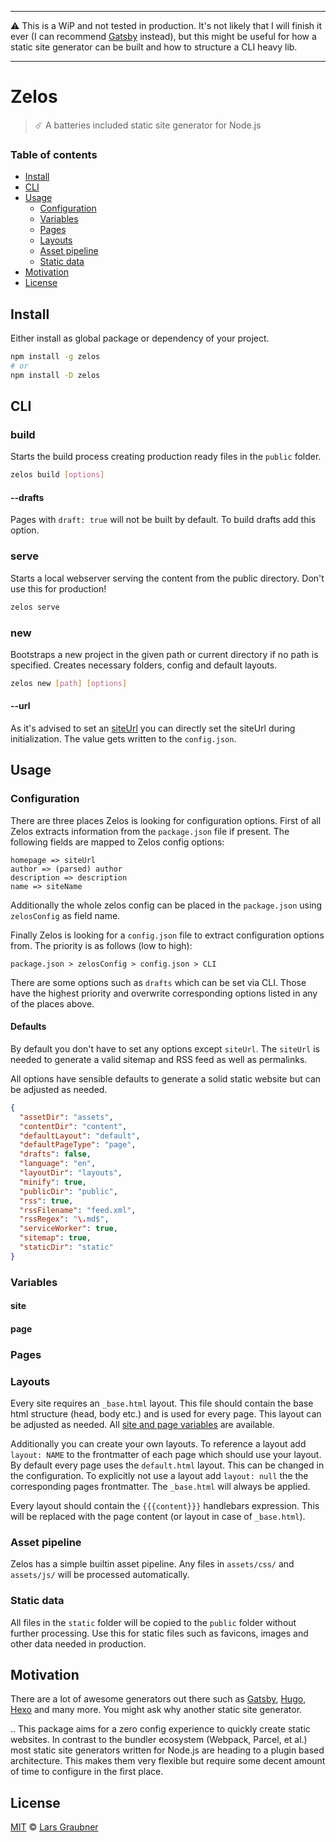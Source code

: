 ___

⚠️ This is a WiP and not tested in production. It's not likely that I will finish it ever (I can recommend [Gatsby](https://www.gatsbyjs.org/) instead), but this might be useful for how a static site generator can be built and how to structure a CLI heavy lib.
___

# Zelos

> ☄️ A batteries included static site generator for Node.js

### Table of contents

- [Install](#install)
- [CLI](#cli)
- [Usage](#usage)
  - [Configuration](#configuration)
  - [Variables](#variables)
  - [Pages](#pages)
  - [Layouts](#layouts)
  - [Asset pipeline](#asset-pipeline)
  - [Static data](#static-data)
- [Motivation](#motivation)
- [License](#license)

## Install

Either install as global package or dependency of your project.

```bash
npm install -g zelos
# or
npm install -D zelos
```

## CLI

### build

Starts the build process creating production ready files in the `public` folder.

```bash
zelos build [options]
```

#### --drafts

Pages with `draft: true` will not be built by default. To build drafts add this option.

### serve

Starts a local webserver serving the content from the public directory. Don't use this for production!

```bash
zelos serve
```

### new

Bootstraps a new project in the given path or current directory if no path is specified. Creates necessary folders, config and default layouts.

```bash
zelos new [path] [options]
```

#### --url

As it's advised to set an [siteUrl](#defaults) you can directly set the siteUrl during initialization. The value gets written to the `config.json`.

## Usage

### Configuration

There are three places Zelos is looking for configuration options. First of all Zelos extracts information from the `package.json` file if present. The following fields are mapped to Zelos config options:

```
homepage => siteUrl
author => (parsed) author
description => description
name => siteName
```

Additionally the whole zelos config can be placed in the `package.json` using `zelosConfig` as field name.

Finally Zelos is looking for a `config.json` file to extract configuration options from. The priority is as follows (low to high):

```
package.json > zelosConfig > config.json > CLI
```

There are some options such as `drafts` which can be set via CLI. Those have the highest priority and overwrite corresponding options listed in any of the places above.

#### Defaults

By default you don't have to set any options except `siteUrl`. The `siteUrl` is needed to generate a valid sitemap and RSS feed as well as permalinks.

All options have sensible defaults to generate a solid static website but can be adjusted as needed.

```json
{
  "assetDir": "assets",
  "contentDir": "content",
  "defaultLayout": "default",
  "defaultPageType": "page",
  "drafts": false,
  "language": "en",
  "layoutDir": "layouts",
  "minify": true,
  "publicDir": "public",
  "rss": true,
  "rssFilename": "feed.xml",
  "rssRegex": "\.md$",
  "serviceWorker": true,
  "sitemap": true,
  "staticDir": "static"
}
```

### Variables

#### site

#### page

### Pages

### Layouts

Every site requires an `_base.html` layout. This file should contain the base html structure (head, body etc.) and is used for every page. This layout can be adjusted as needed. All [site and page variables](#variables) are available.

Additionally you can create your own layouts. To reference a layout add `layout: NAME` to the frontmatter of each page which should use your layout. By default every page uses the `default.html` layout. This can be changed in the configuration. To explicitly not use a layout add `layout: null` the the corresponding pages frontmatter. The `_base.html` will always be applied.

Every layout should contain the `{{{content}}}` handlebars expression. This will be replaced with the page content (or layout in case of `_base.html`).


### Asset pipeline

Zelos has a simple builtin asset pipeline. Any files in `assets/css/` and `assets/js/` will be processed automatically.

### Static data

All files in the `static` folder will be copied to the `public` folder without further processing. Use this for static files such as favicons, images and other data needed in production.

## Motivation

There are a lot of awesome generators out there such as [Gatsby](https://gatsbyjs.org), [Hugo](http://gohugo.io), [Hexo](https://hexo.io) and many more. You might ask why another static site generator.

..
This package aims for a zero config experience to quickly create static websites. In contrast to the bundler ecosystem (Webpack, Parcel, et al.) most static site generators written for Node.js are heading to a plugin based architecture. This makes them very flexible but require some decent amount of time to configure in the first place.

## License

[MIT](https://github.com/lgraubner/zelos/blob/master/LICENSE) © [Lars Graubner](https://larsgraubner.com)
